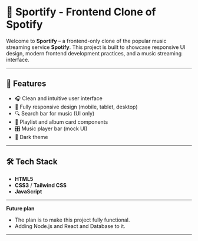 # 🎵 Sportify - Frontend Clone of Spotify

Welcome to **Sportify** – a frontend-only clone of the popular music streaming service **Spotify**. This project is built to showcase responsive UI design, modern frontend development practices, and a music streaming interface.

---

## 🚀 Features

- 🎧 Clean and intuitive user interface
- 📱 Fully responsive design (mobile, tablet, desktop)
- 🔍 Search bar for music (UI only)
- 🎵 Playlist and album card components
- 🎛️ Music player bar (mock UI)
- 🌙 Dark theme

---

## 🛠️ Tech Stack

- **HTML5**
- **CSS3** / **Tailwind CSS** 
- **JavaScript** 

---
**Future plan**

- The plan is to make this project fully functional.
- Adding Node.js and React and Database to it.
---
